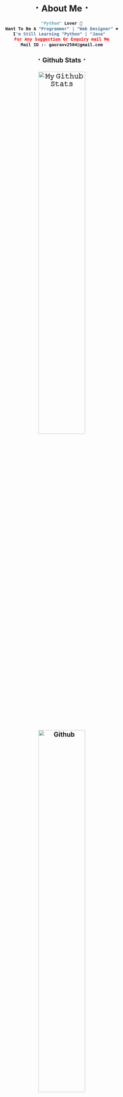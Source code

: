 <h1 align = center><b>⠂About Me⠐</b></h1>

<h3 align = center><b>

```python
"Python" Lover 💖
Want To Be A "Programmer" | "Web Designer" ❤
I'm Still Learning "Python" | "Java"  
For Any Suggestion Or Enquiry mail Me
Mail ID :- gauravv2504@gmail.com

```
</b></h3>

<h2 align = center><b>⠂Github Stats⠐
<br>
    
<br>
    
<a href="https://github-readme-stats.vercel.app/api?username=iisgaurav&layout=compact&show_icons=true&theme=chartreuse-dark&cache_seconds=1800">
    <img width="55%" align="center" alt="𝙼𝚢 𝙶𝚒𝚝𝚑𝚞𝚋 𝚂𝚝𝚊𝚝𝚜" src="https://github-readme-stats.vercel.app/api?username=iisgaurav&show_icons=true&include_all_commits=true&theme=chartreuse-dark&cache_seconds=86400" /> 
</a>   
<img width="55%" align="center" alt="Github" src="https://raw.githubusercontent.com/onimur/.github/master/.resources/git-header.svg" />    
</b></h2>  


  [![@iisgaurav's Holopin board](https://holopin.io/api/user/board?user=iisgaurav)](https://holopin.io/@iisgaurav)

<br>
 ## Profile Views : 
  <img src="https://profile-counter.glitch.me/iisgaurav/count.svg" />
  <br>

<h1 align = center><b> ⠂Social Accounts⠐
  <br>
  <br>
    
[![Instagram](https://img.shields.io/badge/Instagram-E1306C?style=for-the-badge&logo=instagram&logoColor=white)](https://www.instagram.com/iisgaurav) [![telegram](https://img.shields.io/badge/Telegram-0088cc?style=for-the-badge&logo=telegram&logocolor=white)](https://telegram.dog/iisgauravv) [![twitter](https://img.shields.io/badge/Twitter-1DA1F2?style=for-the-badge&logo=twitter&logoColor=white)](https://twitter.com/iisgaurav)  [![facebook](https://img.shields.io/badge/Facebook-4267B2?style=for-the-badge&logo=Facebook&logoColor=white)](https://facebook.com/iisgauravv) [![linkedin](https://img.shields.io/badge/LinkedIn-0077b5?style=for-the-badge&logo=linkedin&logoColor=white)](https://linkedin.com/in/iisgaurav)  
</b></h1>




